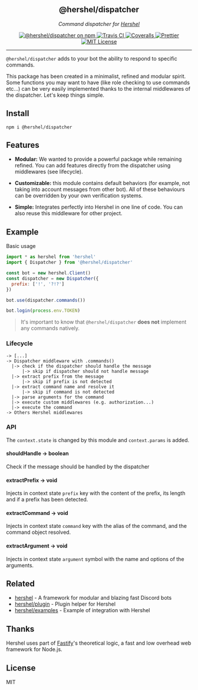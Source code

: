 <h2 align="center">@hershel/dispatcher</h2>

<p align="center">
  <em>Command dispatcher for <a href="https://github.com/hershel/hershel">Hershel</a></em>
</p>

<p align="center">
  <a href="https://www.npmjs.com/package/@hershel/dispatcher">
    <img alt="@hershel/dispatcher on npm" 
    src="https://badgen.net/npm/v/@hershel/dispatcher">
  </a>
  <a href="https://travis-ci.com/hershel/dispatcher">
    <img alt="Travis CI" 
    src="https://travis-ci.com/hershel/dispatcher.svg?branch=master">
  </a>
  <a href="https://coveralls.io/github/hershel/dispatcher">
    <img alt="Coveralls"
    src="https://coveralls.io/repos/github/hershel/dispatcher/badge.svg?branch=dev">
  </a>
  <a href="https://github.com/prettier/prettier">
    <img alt="Prettier"
    src="https://img.shields.io/badge/code_style-prettier-ff69b4.svg">
  </a>
  <a href="https://github.com/hershel/dispatcher/blob/master/LICENSE">
    <img alt="MIT License"
    src="https://img.shields.io/badge/License-MIT-yellow.svg">
  </a>
</p>

---

`@hershel/dispatcher` adds to your bot the ability to respond to specific commands.

This package has been created in a minimalist, refined and modular spirit. Some functions you may want to have (like role checking to use commands etc...) can be very easily implemented thanks to the internal middlewares of the dispatcher. Let's keep things simple.

## Install

```
npm i @hershel/dispatcher
```

## Features

- **Modular:** We wanted to provide a powerful package while remaining refined. You can add features directly from the dispatcher using middlewares (see lifecycle).

- **Customizable:** this module contains default behaviors (for example, not taking into account messages from other bot). All of these behaviours can be overridden by your own verification systems.

- **Simple:** Integrates perfectly into Hershel in one line of code. You can also reuse this middleware for other project.

## Example

Basic usage

```js
import * as hershel from 'hershel'
import { Dispatcher } from '@hershel/dispatcher'

const bot = new hershel.Client()
const dispatcher = new Dispatcher({
  prefix: ['!', '?!?']
})

bot.use(dispatcher.commands())

bot.login(process.env.TOKEN)
```

> It's important to know that `@hershel/dispatcher` **does not** implement any commands natively.

### Lifecycle

```
-> [...]
-> Dispatcher middleware with .commands()
  |-> check if the dispatcher should handle the message
      |-> skip if dispatcher should not handle message
  |-> extract prefix from the message
      |-> skip if prefix is not detected
  |-> extract command name and resolve it
      |-> skip if command is not detected
  |-> parse arguments for the command
  |-> execute custom middlewares (e.g. authorization...)
  |-> execute the command
-> Others Hershel middlewares
```

### API

The `context.state` is changed by this module and `context.params` is added.

#### shouldHandle -> boolean

Check if the message should be handled by the dispatcher

#### extractPrefix -> void

Injects in context state `prefix` key with the content of the prefix, its length and if a prefix has been detected.

#### extractCommand -> void

Injects in context state `command` key with the alias of the command, and the command object resolved.

#### extractArgument -> void

Injects in context state `argument` symbol with the name and options of the arguments.

## Related

- [hershel](https://github.com/hershel/hershel) - A framework for modular and blazing fast Discord bots
- [hershel/plugin](https://github.com/hershel/plugin) - Plugin helper for Hershel
- [hershel/examples](https://github.com/hershel/examples) - Example of integration with Hershel

## Thanks

Hershel uses part of [Fastify](https://github.com/fastify/fastify)'s theoretical logic, a fast and low overhead web framework for Node.js.

## License

MIT
